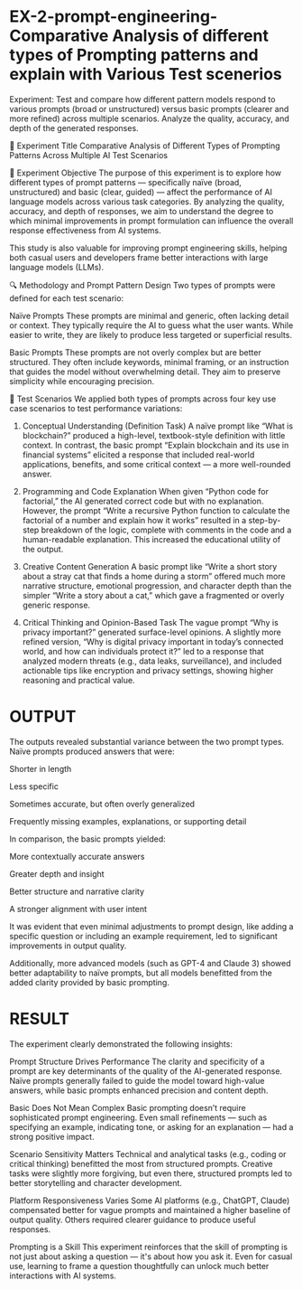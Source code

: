 # EX-2-prompt-engineering-Comparative Analysis of different types of Prompting patterns and explain with Various Test scenerios

Experiment:
Test and compare how different pattern models respond to various prompts (broad or unstructured) versus basic prompts (clearer and more refined) across multiple scenarios. 
     Analyze the quality, accuracy, and depth of the generated responses.

🔬 Experiment Title
Comparative Analysis of Different Types of Prompting Patterns Across Multiple AI Test Scenarios

🎯 Experiment Objective
The purpose of this experiment is to explore how different types of prompt patterns — specifically naïve (broad, unstructured) and basic (clear, guided) — affect the performance of AI language models across various task categories. By analyzing the quality, accuracy, and depth of responses, we aim to understand the degree to which minimal improvements in prompt formulation can influence the overall response effectiveness from AI systems.

This study is also valuable for improving prompt engineering skills, helping both casual users and developers frame better interactions with large language models (LLMs).

🔍 Methodology and Prompt Pattern Design
Two types of prompts were defined for each test scenario:

Naïve Prompts
These prompts are minimal and generic, often lacking detail or context. They typically require the AI to guess what the user wants. While easier to write, they are likely to produce less targeted or superficial results.

Basic Prompts
These prompts are not overly complex but are better structured. They often include keywords, minimal framing, or an instruction that guides the model without overwhelming detail. They aim to preserve simplicity while encouraging precision.

🧩 Test Scenarios
We applied both types of prompts across four key use case scenarios to test performance variations:

1. Conceptual Understanding (Definition Task)
A naïve prompt like “What is blockchain?” produced a high-level, textbook-style definition with little context.
In contrast, the basic prompt “Explain blockchain and its use in financial systems” elicited a response that included real-world applications, benefits, and some critical context — a more well-rounded answer.

2. Programming and Code Explanation
When given “Python code for factorial,” the AI generated correct code but with no explanation.
However, the prompt “Write a recursive Python function to calculate the factorial of a number and explain how it works” resulted in a step-by-step breakdown of the logic, complete with comments in the code and a human-readable explanation. This increased the educational utility of the output.

3. Creative Content Generation
A basic prompt like “Write a short story about a stray cat that finds a home during a storm” offered much more narrative structure, emotional progression, and character depth than the simpler “Write a story about a cat,” which gave a fragmented or overly generic response.

4. Critical Thinking and Opinion-Based Task
The vague prompt “Why is privacy important?” generated surface-level opinions.
A slightly more refined version, “Why is digital privacy important in today’s connected world, and how can individuals protect it?” led to a response that analyzed modern threats (e.g., data leaks, surveillance), and included actionable tips like encryption and privacy settings, showing higher reasoning and practical value.


# OUTPUT
The outputs revealed substantial variance between the two prompt types. Naïve prompts produced answers that were:

Shorter in length

Less specific

Sometimes accurate, but often overly generalized

Frequently missing examples, explanations, or supporting detail

In comparison, the basic prompts yielded:

More contextually accurate answers

Greater depth and insight

Better structure and narrative clarity

A stronger alignment with user intent

It was evident that even minimal adjustments to prompt design, like adding a specific question or including an example requirement, led to significant improvements in output quality.

Additionally, more advanced models (such as GPT-4 and Claude 3) showed better adaptability to naïve prompts, but all models benefitted from the added clarity provided by basic prompting.

# RESULT
The experiment clearly demonstrated the following insights:

Prompt Structure Drives Performance
The clarity and specificity of a prompt are key determinants of the quality of the AI-generated response. Naïve prompts generally failed to guide the model toward high-value answers, while basic prompts enhanced precision and content depth.

Basic Does Not Mean Complex
Basic prompting doesn’t require sophisticated prompt engineering. Even small refinements — such as specifying an example, indicating tone, or asking for an explanation — had a strong positive impact.

Scenario Sensitivity Matters
Technical and analytical tasks (e.g., coding or critical thinking) benefitted the most from structured prompts. Creative tasks were slightly more forgiving, but even there, structured prompts led to better storytelling and character development.

Platform Responsiveness Varies
Some AI platforms (e.g., ChatGPT, Claude) compensated better for vague prompts and maintained a higher baseline of output quality. Others required clearer guidance to produce useful responses.

Prompting is a Skill
This experiment reinforces that the skill of prompting is not just about asking a question — it's about how you ask it. Even for casual use, learning to frame a question thoughtfully can unlock much better interactions with AI systems.

